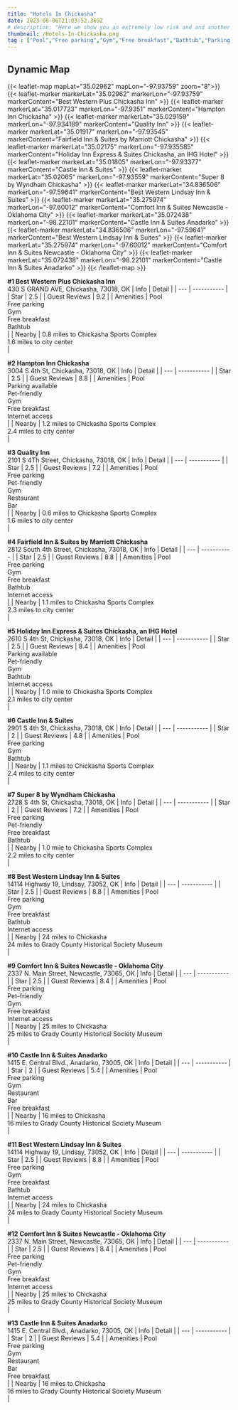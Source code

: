 ```yaml
---
title: "Hotels In Chickasha"
date: 2023-08-06T21:03:52.369Z
# description: "Here we show you an extremely low risk and and another medium risk approach to earn passive income "
thumbnail: /Hotels-In-Chickasha.png
tag : ["Pool","Free parking","Gym","Free breakfast","Bathtub","Parking available","Pet-friendly","Internet access","Restaurant","Bar"]
---
```


## Dynamic Map
{{< leaflet-map  mapLat="35.02962" mapLon="-97.93759" zoom="8">}}
    {{< leaflet-marker markerLat="35.02962" markerLon="-97.93759" markerContent="Best Western Plus Chickasha Inn" >}}
    {{< leaflet-marker markerLat="35.017723" markerLon="-97.9351" markerContent="Hampton Inn Chickasha" >}}
    {{< leaflet-marker markerLat="35.029159" markerLon="-97.934189" markerContent="Quality Inn" >}}
    {{< leaflet-marker markerLat="35.01917" markerLon="-97.93545" markerContent="Fairfield Inn & Suites by Marriott Chickasha" >}}
    {{< leaflet-marker markerLat="35.02175" markerLon="-97.935585" markerContent="Holiday Inn Express & Suites Chickasha, an IHG Hotel" >}}
    {{< leaflet-marker markerLat="35.01805" markerLon="-97.93377" markerContent="Castle Inn & Suites" >}}
    {{< leaflet-marker markerLat="35.02065" markerLon="-97.93559" markerContent="Super 8 by Wyndham Chickasha" >}}
    {{< leaflet-marker markerLat="34.836506" markerLon="-97.59641" markerContent="Best Western Lindsay Inn & Suites" >}}
    {{< leaflet-marker markerLat="35.275974" markerLon="-97.60012" markerContent="Comfort Inn & Suites Newcastle - Oklahoma City" >}}
    {{< leaflet-marker markerLat="35.072438" markerLon="-98.22101" markerContent="Castle Inn & Suites Anadarko" >}}
    {{< leaflet-marker markerLat="34.836506" markerLon="-97.59641" markerContent="Best Western Lindsay Inn & Suites" >}}
    {{< leaflet-marker markerLat="35.275974" markerLon="-97.60012" markerContent="Comfort Inn & Suites Newcastle - Oklahoma City" >}}
    {{< leaflet-marker markerLat="35.072438" markerLon="-98.22101" markerContent="Castle Inn & Suites Anadarko" >}}
{{< /leaflet-map >}}


**#1 Best Western Plus Chickasha Inn**<br>430 S GRAND AVE, Chickasha, 73018, OK
| Info | Detail |
| --- | ----------- |
| Star | 2.5 |
| Guest Reviews | 9.2 |
| Amenities | Pool<br>Free parking<br>Gym<br>Free breakfast<br>Bathtub<br> |
| Nearby | 0.8 miles to Chickasha Sports Complex<br>1.6 miles to city center<br> |

**#2 Hampton Inn Chickasha**<br>3004 S 4th St, Chickasha, 73018, OK
| Info | Detail |
| --- | ----------- |
| Star | 2.5 |
| Guest Reviews | 8.8 |
| Amenities | Pool<br>Parking available<br>Pet-friendly<br>Gym<br>Free breakfast<br>Internet access<br> |
| Nearby | 1.2 miles to Chickasha Sports Complex<br>2.4 miles to city center<br> |

**#3 Quality Inn**<br>2101 S 4Th Street, Chickasha, 73018, OK
| Info | Detail |
| --- | ----------- |
| Star | 2.5 |
| Guest Reviews | 7.2 |
| Amenities | Pool<br>Free parking<br>Pet-friendly<br>Gym<br>Restaurant<br>Bar<br> |
| Nearby | 0.6 miles to Chickasha Sports Complex<br>1.6 miles to city center<br> |

**#4 Fairfield Inn & Suites by Marriott Chickasha**<br>2812 South 4th Street, Chickasha, 73018, OK
| Info | Detail |
| --- | ----------- |
| Star | 2.5 |
| Guest Reviews | 8.8 |
| Amenities | Pool<br>Free parking<br>Gym<br>Free breakfast<br>Bathtub<br>Internet access<br> |
| Nearby | 1.1 miles to Chickasha Sports Complex<br>2.3 miles to city center<br> |

**#5 Holiday Inn Express & Suites Chickasha, an IHG Hotel**<br>2610 S 4th St, Chickasha, 73018, OK
| Info | Detail |
| --- | ----------- |
| Star | 2.5 |
| Guest Reviews | 8.4 |
| Amenities | Pool<br>Parking available<br>Pet-friendly<br>Gym<br>Bathtub<br>Internet access<br> |
| Nearby | 1.0 mile to Chickasha Sports Complex<br>2.1 miles to city center<br> |

**#6 Castle Inn & Suites**<br>2901 S 4th St, Chickasha, 73018, OK
| Info | Detail |
| --- | ----------- |
| Star | 2 |
| Guest Reviews | 4.8 |
| Amenities | Pool<br>Free parking<br>Gym<br>Bathtub<br> |
| Nearby | 1.1 miles to Chickasha Sports Complex<br>2.4 miles to city center<br> |

**#7 Super 8 by Wyndham Chickasha**<br>2728 S 4th St, Chickasha, 73018, OK
| Info | Detail |
| --- | ----------- |
| Star | 2 |
| Guest Reviews | 7.2 |
| Amenities | Pool<br>Free parking<br>Pet-friendly<br>Free breakfast<br>Bathtub<br> |
| Nearby | 1.0 mile to Chickasha Sports Complex<br>2.2 miles to city center<br> |

**#8 Best Western Lindsay Inn & Suites**<br>14114 Highway 19, Lindsay, 73052, OK
| Info | Detail |
| --- | ----------- |
| Star | 2.5 |
| Guest Reviews | 8.8 |
| Amenities | Pool<br>Free parking<br>Gym<br>Free breakfast<br>Bathtub<br>Internet access<br> |
| Nearby | 24 miles to Chickasha<br>24 miles to Grady County Historical Society Museum<br> |

**#9 Comfort Inn & Suites Newcastle - Oklahoma City**<br>2337 N. Main Street, Newcastle, 73065, OK
| Info | Detail |
| --- | ----------- |
| Star | 2.5 |
| Guest Reviews | 8.4 |
| Amenities | Pool<br>Free parking<br>Pet-friendly<br>Gym<br>Free breakfast<br>Internet access<br> |
| Nearby | 25 miles to Chickasha<br>25 miles to Grady County Historical Society Museum<br> |

**#10 Castle Inn & Suites Anadarko**<br>1415 E. Central Blvd., Anadarko, 73005, OK
| Info | Detail |
| --- | ----------- |
| Star | 2 |
| Guest Reviews | 5.4 |
| Amenities | Pool<br>Free parking<br>Gym<br>Restaurant<br>Bar<br>Free breakfast<br> |
| Nearby | 16 miles to Chickasha<br>16 miles to Grady County Historical Society Museum<br> |

**#11 Best Western Lindsay Inn & Suites**<br>14114 Highway 19, Lindsay, 73052, OK
| Info | Detail |
| --- | ----------- |
| Star | 2.5 |
| Guest Reviews | 8.8 |
| Amenities | Pool<br>Free parking<br>Gym<br>Free breakfast<br>Bathtub<br>Internet access<br> |
| Nearby | 24 miles to Chickasha<br>24 miles to Grady County Historical Society Museum<br> |

**#12 Comfort Inn & Suites Newcastle - Oklahoma City**<br>2337 N. Main Street, Newcastle, 73065, OK
| Info | Detail |
| --- | ----------- |
| Star | 2.5 |
| Guest Reviews | 8.4 |
| Amenities | Pool<br>Free parking<br>Pet-friendly<br>Gym<br>Free breakfast<br>Internet access<br> |
| Nearby | 25 miles to Chickasha<br>25 miles to Grady County Historical Society Museum<br> |

**#13 Castle Inn & Suites Anadarko**<br>1415 E. Central Blvd., Anadarko, 73005, OK
| Info | Detail |
| --- | ----------- |
| Star | 2 |
| Guest Reviews | 5.4 |
| Amenities | Pool<br>Free parking<br>Gym<br>Restaurant<br>Bar<br>Free breakfast<br> |
| Nearby | 16 miles to Chickasha<br>16 miles to Grady County Historical Society Museum<br> |

